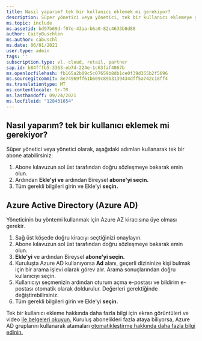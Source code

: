 ```yaml
---
title: Nasıl yaparım? tek bir kullanıcı eklemek mi gerekiyor?
description: Süper yönetici veya yönetici, tek bir kullanıcı eklemeye yönelik yardım arıyor.
ms.topic: include
ms.assetid: bd97b69d-f07e-43aa-b6a0-82c4633b8d88
author: CaityBuschlen
ms.author: cabuschl
ms.date: 06/01/2021
user.type: admin
tags: ''
subscription.type: vl, cloud, retail, partner
sap.id: b84fffb5-3363-eb7d-224e-1c63faf4067b
ms.openlocfilehash: fb165a2b09c5c07659b8db1ce0f39d355b2f5696
ms.sourcegitcommit: 8e74969ff61b609c89b3139434dff5a742c18ff4
ms.translationtype: MT
ms.contentlocale: tr-TR
ms.lasthandoff: 09/24/2021
ms.locfileid: "128431654"
---
```

## <a name="how-do-i-add-a-single-user-to-my-agreement"></a>Nasıl yaparım? tek bir kullanıcı eklemek mi gerekiyor?

Süper yönetici veya yönetici olarak, aşağıdaki adımları kullanarak tek bir abone atabilirsiniz: 
1. Abone kılavuzun sol üst tarafından doğru sözleşmeye bakarak emin olun.
2. Ardından **Ekle'yi ve** ardından Bireysel **abone'yi seçin.**
3. Tüm gerekli bilgileri girin ve Ekle'yi **seçin.**

## <a name="azure-active-directory-azure-ad"></a>Azure Active Directory (Azure AD) 

Yöneticinin bu yöntemi kullanmak için Azure AZ kiracısına üye olması gerekir.

1. Sağ üst köşede doğru kiracıyı seçtiğinizi onaylayın.
2. Abone kılavuzun sol üst tarafından doğru sözleşmeye bakarak emin olun.
3. **Ekle'yi** ve ardından Bireysel **abone'yi seçin.**
4. Kuruluşta Azure AD kullanıyorsa **Ad** alanı, geçerli dizininize kişi bulmak için bir arama işlevi olarak görev alır. Arama sonuçlarından doğru kullanıcıyı seçin.
5. Kullanıcıyı seçmenizin ardından oturum açma e-postası ve bildirim e-postası otomatik olarak doldurulur. Değerleri gerektiğinde değiştirebilirsiniz.
6. Tüm gerekli bilgileri girin ve Ekle'yi **seçin.**

Tek bir kullanıcı ekleme hakkında daha fazla bilgi için ekran görüntüleri ve video [ile belgeleri okuyun.](https://docs.microsoft.com/visualstudio/subscriptions/assign-license)
Kuruluş abonelikleri fazla ataya biliyorsa, Azure AD gruplarını kullanarak atamaları [otomatikleştirme hakkında daha fazla bilgi edinin.](https://docs.microsoft.com/visualstudio/subscriptions/assign-license-bulk)